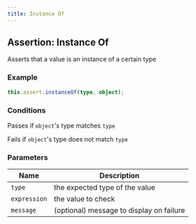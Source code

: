 ```yaml
---
title: Instance Of 
---
```


## Assertion: Instance Of 

Asserts that a value is an instance of a certain type 

### Example 

```ts 
this.assert.instanceOf(type, object);
``` 

### Conditions 

Passes if `object`'s type matches `type`

Fails if `object`'s type does not match `type` 

### Parameters 

| Name | Description | 
|---|---| 
| `type` | the expected type of the value |
| `expression` | the value to check |
| `message` | (optional) message to display on failure |